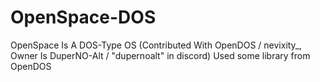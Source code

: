 # OpenSpace-DOS
OpenSpace Is A DOS-Type OS (Contributed With OpenDOS / nevixity_, Owner Is DuperNO-Alt / "dupernoalt" in discord)
Used some library from OpenDOS
